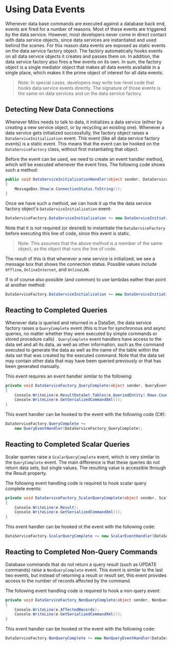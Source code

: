 ﻿# Using Data Events

Whenever data base commands are executed against a database back end, events are fired for a number of reasons. Most of these events are triggered by the data service. However, most developers never come in direct contact with data service objects, since data services are instantiated and used behind the scenes. For this reason data events are exposed as static events on the data service factory object. The factory automatically hooks events on all data service objects it creates and passes them on. In addition, the data service factory also fires a few events on its own. In sum, the factory object is a single mediator object that makes all data events available in a single place, which makes it the prime object of interest for all data events.

> Note: In special cases, developers may write low-level code that hooks data service events directly. The signature of those events is the same on data services and on the data service factory.

## Detecting New Data Connections

Whenever Milos needs to talk to data, it initializes a data service (either by creating a new service object, or by recycling an existing one). Whenever a data service gets initialized successfully, the factory object raises a ```DataServiceInitialization``` event. This event (like all data service factory events) is a static event. This means that the event can be hooked on the ```DataServiceFactory``` class, without first instantiating that object.

Before the event can be used, we need to create an event handler method, which will be executed whenever the event fires. The following code shows such a method:

```cs
public void DataServiceInitializationHandler(object sender, DataServiceInitiationEventArgs e)
{
    MessageBox.Show(e.ConnectionStatus.ToString());
}
```

Once we have such a method, we can hook it up the the data service factory object's ```DataServiceInitialization``` event:

```cs
DataServiceFactory.DataServiceInitialization += new DataServiceInitiationEventHandler(DataServiceInitializationHandler);
```

Note that it is not required (or desired) to instantiate the ```DataServiceFactory``` before executing this line of code, since this event is static.

> Note: This assumes that the above method is a member of the same object, as the object that runs the line of code. 

The result of this is that whenever a new service is initialized, we see a message box that shows the connection status. Possible values include ```Offline```, ```OnlineInternet```, and ```OnlineLAN```.

If is of course also possible (and common) to use lambdas eather than point at another method:

```cs
DataServiceFactory.DataServiceInitialization += new DataServiceInitiationEventHandler((s, e) => { /* do something */ };
```

## Reacting to Completed Queries

Whenever data is queried and returned in a DataSet, the data service factory raises a ```QueryComplete``` event (this is true for synchronous and async queries, no matter whether they were executed by simple commands or stored procedure calls) . ```QueryComplete``` event handlers have access to the data set and all its data, as well as other information, such as the command executed to generate the data as well as the name of the table within the data set that was created by the executed command. Note that the data set may contain other data that may have been queried previously or that has been generated manually.

This event requires an event handler similar to the following:

```cs
private void DataServiceFactory_QueryComplete(object sender, QueryEventArgs e)
{
    Console.WriteLine(e.ResultDataSet.Tables[e.QueriedEntity].Rows.Count);
    Console.WriteLine(e.GetSerializedCommandXml());
}
```

This event handler can be hooked to the event with the following code (C#):

```cs
DataServiceFactory.QueryComplete +=
    new QueryEventHandler(DataServiceFactory_QueryComplete);
```

## Reacting to Completed Scalar Queries

Scalar queries raise a ```ScalarQueryComplete``` event, which is very similar to the ```QueryComplete``` event. The main difference is that these queries do not return data sets, but single values. The resulting value is accessible through the Result property.

The following event handling code is required to hook scalar query complete events:

```cs
private void DataServiceFactory_ScalarQueryComplete(object sender, ScalarEventArgs e)
{
    Console.WriteLine(e.Result);
    Console.WriteLine(e.GetSerializedCommandXml());
}
```

This event handler can be hooked ot the event with the following code:

```cs
DataServiceFactory.ScalarQueryComplete += new ScalarEventHandler(DataServiceFactory_ScalarQueryComplete);
```

## Reacting to Completed Non-Query Commands

Database commands that do not return a query result (such as UPDATE commands) raise a ```NonQueryComplete``` event. This event is similar to the last two events, but instead of returning a result or result set, this event provides access to the number of records affected by the command.

The following event handling code is required to hook a non-query event:

```cs
private void DataServiceFactory_NonQueryComplete(object sender, NonQueryEventArgs e)
{
    Console.WriteLine(e.AffectedRecords);
    Console.WriteLine(e.GetSerializedCommandXml());
}
```

This event handler can be hooked ot the event with the following code:

```cs
DataServiceFactory.NonQueryComplete += new NonQueryEventHandler(DataServiceFactory_NonQueryComplete);
```
